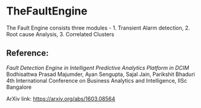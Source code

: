 # TheFaultEngine
The Fault Engine consists three modules - 1. Transient Alarm detection, 2. Root cause Analysis, 3. Correlated Clusters 

## Reference: 
*Fault Detection Engine in Intelligent Predictive Analytics Platform in DCIM* 
Bodhisattwa Prasad Majumder, Ayan Sengupta, Sajal Jain, Parikshit Bhaduri
4th International Conference on Business Analytics and Intelligence, IISc Bangalore

ArXiv link: https://arxiv.org/abs/1603.08564
